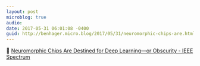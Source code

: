 ```yaml
---
layout: post
microblog: true
audio: 
date: 2017-05-31 06:01:08 -0400
guid: http://benhager.micro.blog/2017/05/31/neuromorphic-chips-are.html
---
```

🔬 [Neuromorphic Chips Are Destined for Deep Learning—or Obscurity - IEEE Spectrum](http://spectrum.ieee.org/semiconductors/design/neuromorphic-chips-are-destined-for-deep-learningor-obscurity)
